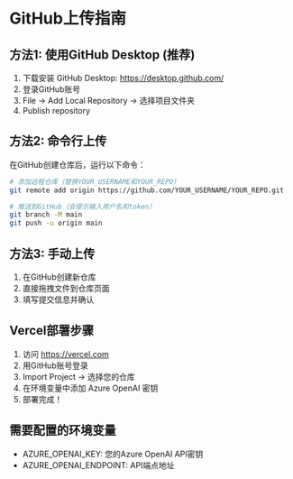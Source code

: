 # GitHub上传指南

## 方法1: 使用GitHub Desktop (推荐)
1. 下载安装 GitHub Desktop: https://desktop.github.com/
2. 登录GitHub账号
3. File → Add Local Repository → 选择项目文件夹
4. Publish repository

## 方法2: 命令行上传
在GitHub创建仓库后，运行以下命令：

```bash
# 添加远程仓库（替换YOUR_USERNAME和YOUR_REPO）
git remote add origin https://github.com/YOUR_USERNAME/YOUR_REPO.git

# 推送到GitHub（会提示输入用户名和token）
git branch -M main
git push -u origin main
```

## 方法3: 手动上传
1. 在GitHub创建新仓库
2. 直接拖拽文件到仓库页面
3. 填写提交信息并确认

## Vercel部署步骤
1. 访问 https://vercel.com
2. 用GitHub账号登录
3. Import Project → 选择您的仓库
4. 在环境变量中添加 Azure OpenAI 密钥
5. 部署完成！

## 需要配置的环境变量
- AZURE_OPENAI_KEY: 您的Azure OpenAI API密钥
- AZURE_OPENAI_ENDPOINT: API端点地址
